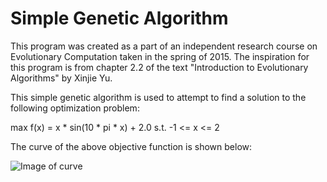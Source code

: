 Simple Genetic Algorithm
========================

This program was created as a part of an independent research course on Evolutionary Computation taken in the spring of 2015. The inspiration for this program is from chapter 2.2 of the text "Introduction to Evolutionary Algorithms" by Xinjie Yu.

This simple genetic algorithm is used to attempt to find a solution to the following optimization problem:

max f(x) = x * sin(10 * pi * x) + 2.0 s.t. -1 <= x <= 2

The curve of the above objective function is shown below:

![Image of curve](https://raw.github.com/bjcrawford/SimpleGeneticAlgorithm/master/curve.png)
